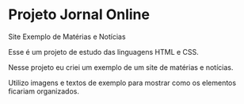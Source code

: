 # Projeto Jornal Online

Site Exemplo de Matérias e Notícias

Esse é um projeto de estudo das linguagens HTML e CSS.

Nesse projeto eu criei um exemplo de um site de matérias e notícias.

Utilizo imagens e textos de exemplo para mostrar como os elementos ficariam organizados.
